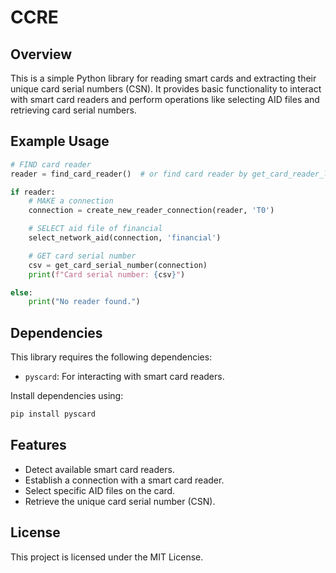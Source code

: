 # CCRE

## Overview

This is a simple Python library for reading smart cards and extracting their unique card serial numbers (CSN). It provides basic functionality to interact with smart card readers and perform operations like selecting AID files and retrieving card serial numbers.

## Example Usage

```python
# FIND card reader
reader = find_card_reader()  # or find card reader by get_card_reader_list()

if reader:
    # MAKE a connection
    connection = create_new_reader_connection(reader, 'T0')

    # SELECT aid file of financial
    select_network_aid(connection, 'financial')

    # GET card serial number
    csv = get_card_serial_number(connection)
    print(f"Card serial number: {csv}")

else:
    print("No reader found.")
```

## Dependencies

This library requires the following dependencies:

- `pyscard`: For interacting with smart card readers.

Install dependencies using:

```bash
pip install pyscard
```

## Features

- Detect available smart card readers.
- Establish a connection with a smart card reader.
- Select specific AID files on the card.
- Retrieve the unique card serial number (CSN).

## License

This project is licensed under the MIT License.